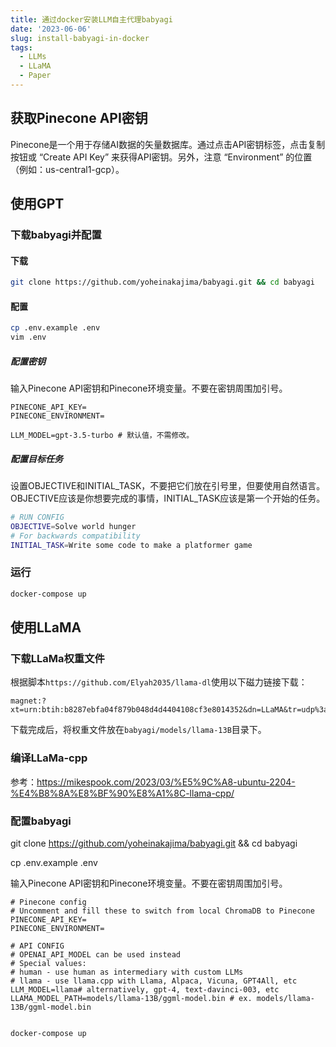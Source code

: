 ```yaml
---
title: 通过docker安装LLM自主代理babyagi
date: '2023-06-06'
slug: install-babyagi-in-docker
tags:
  - LLMs
  - LLaMA
  - Paper
---
```

## 获取Pinecone API密钥
Pinecone是一个用于存储AI数据的矢量数据库。通过点击API密钥标签，点击复制按钮或 “Create API Key” 来获得API密钥。另外，注意 “Environment” 的位置（例如：us-central1-gcp）。

## 使用GPT
### 下载babyagi并配置

#### 下载

```bash
git clone https://github.com/yoheinakajima/babyagi.git && cd babyagi
```
#### 配置

```bash
cp .env.example .env
vim .env
```
##### 配置密钥
输入Pinecone API密钥和Pinecone环境变量。不要在密钥周围加引号。
```
PINECONE_API_KEY=
PINECONE_ENVIRONMENT=

LLM_MODEL=gpt-3.5-turbo # 默认值，不需修改。
```
##### 配置目标任务
设置OBJECTIVE和INITIAL_TASK，不要把它们放在引号里，但要使用自然语言。OBJECTIVE应该是你想要完成的事情，INITIAL_TASK应该是第一个开始的任务。
```bash
# RUN CONFIG
OBJECTIVE=Solve world hunger
# For backwards compatibility
INITIAL_TASK=Write some code to make a platformer game
```

### 运行
```bash
docker-compose up
```

## 使用LLaMA

### 下载LLaMa权重文件
根据脚本`https://github.com/Elyah2035/llama-dl`使用以下磁力链接下载：
```
magnet:?xt=urn:btih:b8287ebfa04f879b048d4d4404108cf3e8014352&dn=LLaMA&tr=udp%3a%2f%2ftracker.opentrackr.org%3a1337%2fannounce
```
下载完成后，将权重文件放在`babyagi/models/llama-13B`目录下。
### 编译LLaMa-cpp
参考：https://mikespook.com/2023/03/%E5%9C%A8-ubuntu-2204-%E4%B8%8A%E8%BF%90%E8%A1%8C-llama-cpp/

### 配置babyagi

git clone https://github.com/yoheinakajima/babyagi.git && cd babyagi

cp .env.example .env

输入Pinecone API密钥和Pinecone环境变量。不要在密钥周围加引号。
```
# Pinecone config
# Uncomment and fill these to switch from local ChromaDB to Pinecone
PINECONE_API_KEY=
PINECONE_ENVIRONMENT=

# API CONFIG
# OPENAI_API_MODEL can be used instead
# Special values:
# human - use human as intermediary with custom LLMs
# llama - use llama.cpp with Llama, Alpaca, Vicuna, GPT4All, etc
LLM_MODEL=llama# alternatively, gpt-4, text-davinci-003, etc
LLAMA_MODEL_PATH=models/llama-13B/ggml-model.bin # ex. models/llama-13B/ggml-model.bin


docker-compose up
